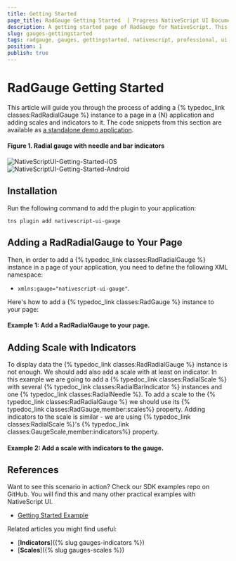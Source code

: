 ```yaml
---
title: Getting Started
page_title: RadGauge Getting Started  | Progress NativeScript UI Documentation
description: A getting started page of RadGauge for NativeScript. This article explains the steps to create RadRadialGauge from scratch.
slug: gauges-gettingstarted
tags: radgauge, gauges, gettingstarted, nativescript, professional, ui
position: 1
publish: true
---
```


# RadGauge Getting Started

This article will guide you through the process of adding a {% typedoc_link classes:RadRadialGauge %} instance to a page in a {N} application and adding scales and indicators to it. The code snippets from this section are available as [a standalone demo application](https://github.com/NativeScript/nativescript-ui-samples).

#### Figure 1. Radial gauge with needle and bar indicators
![NativeScriptUI-Getting-Started-iOS](../../img/ns_ui/gauges-gettingstarted-ios.png "RadRadialGauge in iOS") ![NativeScriptUI-Getting-Started-Android](../../img/ns_ui/gauges-gettingstarted-android.png "RadRadialGauge in Android")

## Installation
Run the following command to add the plugin to your application:

```
tns plugin add nativescript-ui-gauge
```

## Adding a RadRadialGauge to Your Page

Then, in order to add a {% typedoc_link classes:RadRadialGauge %} instance in a page of your application, you need to define the following XML namespace:

* `xmlns:gauge="nativescript-ui-gauge"`.

Here's how to add a {% typedoc_link classes:RadGauge %} instance to your page:

#### Example 1: Add a RadRadialGauge to your page.
<snippet id='gauges-getting-started-add' />

## Adding Scale with Indicators

To display data the {% typedoc_link classes:RadRadialGauge %} instance is not enough. We should add also add a scale with at least on indicator. In this example we are going to add a {% typedoc_link classes:RadialScale %} with several {% typedoc_link classes:RadialBarIndicator %} instances and one {% typedoc_link classes:RadialNeedle %}. To add a scale to the {% typedoc_link classes:RadRadialGauge %} we should use its {% typedoc_link classes:RadGauge,member:scales%} property. Adding indicators to the scale is similar - we are using {% typedoc_link classes:RadialScale %}'s {% typedoc_link classes:GaugeScale,member:indicators%} property.

#### Example 2: Add a scale with indicators to the gauge.
<snippet id='gauges-getting-started-add-scale-indicators' />

## References
Want to see this scenario in action?
Check our SDK examples repo on GitHub. You will find this and many other practical examples with NativeScript UI.

* [Getting Started Example](https://github.com/NativeScript/nativescript-ui-samples/tree/master/gauge/app/examples/getting-started)

Related articles you might find useful:

* [**Indicators**]({% slug gauges-indicators %})
* [**Scales**]({% slug gauges-scales %})
